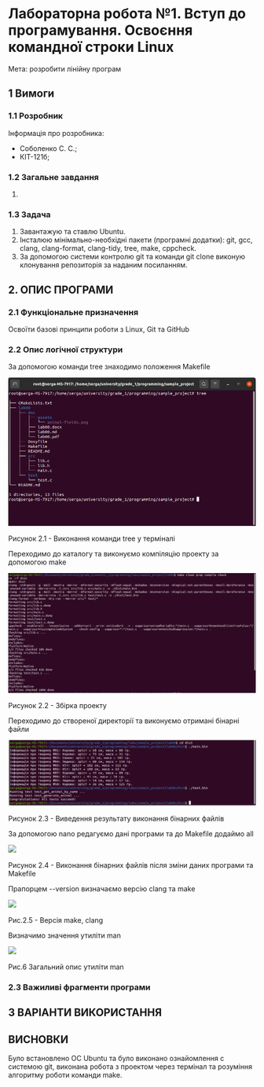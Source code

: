 # Лабораторна робота №1. Вступ до програмування. Освоєння командної строки Linux
Мета:  розробити лінійну програм

## 1 Вимоги

### 1.1 Розробник
Інформація про розробника: 
- Соболенко С. С.;
- КІТ-121б;

### 1.2 Загальне завдання
1) 

### 1.3 Задача
1. Завантажую та ставлю Ubuntu. 
2. Інсталюю мінімально-необхідні пакети (програмні додатки): git, gcc, clang, clang-format, clang-tidy, tree, make, cppcheck. 
3. За допомогою системи контролю git та команди git clone виконую клонування репозиторія за наданим посиланням.

## 2. ОПИС ПРОГРАМИ

### 2.1 Функціональне призначення
Освоїти базові принципи роботи з Linux, Git та GitHub

### 2.2 Опис логічної структури
За допомогою команди tree знаходимо положення Makefile

![](assets/tree.png)

Рисунок 2.1 - Виконання команди tree у терміналі


Переходимо до каталогу та виконуємо компіляцію проекту за допомогою make

![](assets/project_build.png)

Рисунок 2.2 - Збірка проекту


Переходимо до створеної директорії та виконуємо отримані бінарні файли 

![](assets/project_run.png)

Рисунок 2.3 - Виведення результату виконання бінарних файлів


За допомогою nano редагуємо дані програми та до Makefile додаймо all

![](res/updated_files.png)

Рисунок 2.4 - Виконання бінарних файлів після зміни даних програми та Makefile


Прапорцем --version визначаємо версію clang та make

![](res/versions.png)

Рис.2.5 - Версія make, clang 


Визначимо значення утиліти man

![](res/man.png)

Рис.6 Загальний опис утиліти man

### 2.3 Важиливі фрагменти програми

##  3 ВАРІАНТИ ВИКОРИСТАННЯ

##  ВИСНОВКИ
Було встановлено ОС Ubuntu  та було виконано ознайомлення с 
системою git, виконана робота з проектом через термінал та розуміння алгоритму роботи команди make.
